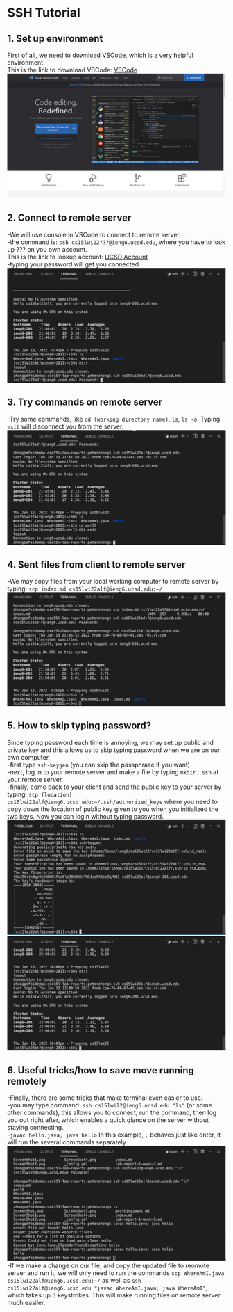 # SSH Tutorial
## 1. Set up environment
First of all, we need to download VSCode, which is a very helpful environment.   
This is the link to download VSCode:
[VSCode](https://code.visualstudio.com)
![Image](ScreenShot1.png)
## 2. Connect to remote server
-We will use console in VSCode to connect to remote server.  
-the command is: `ssh cs15lwi22???@ieng6.ucsd.edu`, where you have to look up ??? on you own account.   
This is the link to lookup account:
[UCSD Account](https://sdacs.ucsd.edu/~icc/index.php)   
-typing your password will get you connected.
![Image](ScreenShot2.png)
## 3. Try commands on remote server
-Try some commands, like `cd (working directory name)`, `ls`, `ls -a`. Typing `exit` will disconnect you from the server.
![Image](ScreenShot3.png)
## 4. Sent files from client to remote server
-We may copy files from your local working computer to remote server by typing: `scp index.md cs15lwi22alf@ieng6.ucsd.edu:~/`
![Image](ScreenShot4.png)
## 5. How to skip typing password?
Since typing password each time is annoying, we may set up public and private key and this allows us to skip typing password when we are on our own computer.  
-first type `ssh-keygen` (you can skip the passphrase if you want)  
-next, log in to your remote server and make a file by typing `mkdir. ssh` at your remote server.  
-finally, come back to your client and send the public key to your server by typing: `scp (location) cs15lwi22alf@ieng6.ucsd.edu:~/.ssh/authorized_keys`
where you need to copy down the location of public key given to you when you initialized the two keys. Now you can login without typing password.
![Image](ScreenShot5_1.png)
![Image](ScreenShot5_2.png)
## 6. Useful tricks/how to save move running remotely
-Finally, there are some tricks that make terminal even easier to use.  
-you may type command: `ssh cs15lwi22@ieng6.ucsd.edu "ls"` (or some other commands), this allows you to connect, run the command, then log you out right after, which enables a quick glance on the server without staying connecting.  
-`javac hello.java; java hello`
In this example, `;` behaves just like enter, it will run the several commands separately.
![Image](ScreenShot6.png)
-If we make a change on our file, and copy the updated file to reomote server and run it, we will only need to run the commands `scp WhereAmI.java cs15lwi22alf@ieng6.ucsd.edu:~/` as well as `ssh cs15lwi22alf@ieng6.ucsd.edu "javac WhereAmI.java; java WhereAmI"`, which takes up 3 keystrokes. This will make running files on remote server much easiler.